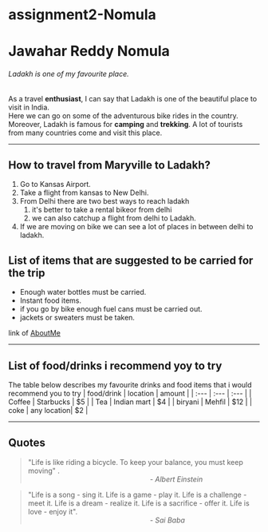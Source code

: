 # assignment2-Nomula
# Jawahar Reddy Nomula

###### Ladakh is one of my favourite place.

As a travel **enthusiast**, I can say that Ladakh is one of the beautiful place to visit in India.<br> Here we can go on some of the adventurous bike rides in the country.<br> Moreover, Ladakh is famous for **camping** and **trekking**. A lot of tourists from many countries come and visit this place.

---

## How to travel from Maryville to Ladakh?
1. Go to Kansas Airport.
2. Take a flight from kansas to New Delhi.
3. From Delhi there are two best ways to reach ladakh
    1. it's better to take a rental bikeor from delhi
    2. we can also catchup a flight from delhi to Ladakh.
4. If we are moving on bike we can see a lot of places in between delhi to ladakh.

## List of items that are suggested to be carried for the trip
* Enough water bottles must be carried.
* Instant food items.
* if you go by bike enough fuel cans must be carried out.
* jackets or sweaters must be taken.

link of [AboutMe](https://github.com/jawahar-reddy/assignment2-Nomula/blob/main/AboutMe.md)

---

## List of food/drinks i recommend yoy to try
The table below describes my favourite drinks and food items that i would recommend you to try
| food/drink | location    | amount |
| :---       | :---        | :---   |
| Coffee     |  Starbucks  | $5     |
| Tea        | Indian mart | $4     |
| biryani    |  Mehfil     | $12    |
| coke       | any location| $2     |

---

## Quotes
> "Life is like riding a bicycle. To keep your balance, you must keep moving" .<br>
&nbsp; &nbsp; &nbsp; &nbsp; &nbsp; &nbsp; &nbsp; &nbsp; &nbsp; &nbsp; &nbsp; &nbsp; &nbsp; &nbsp; &nbsp; &nbsp; &nbsp; &nbsp; &nbsp; &nbsp; &nbsp; &nbsp; &nbsp; &nbsp; &nbsp; &nbsp; &nbsp; &nbsp; &nbsp; &nbsp; &nbsp; - *Albert Einstein*

> "Life is a song - sing it. Life is a game - play it. Life is a challenge - meet it. Life is a dream - realize it. Life is a sacrifice - offer it. Life is love - enjoy it".<br> &nbsp; &nbsp; &nbsp; &nbsp; &nbsp; &nbsp; &nbsp; &nbsp; &nbsp; &nbsp; &nbsp; &nbsp; &nbsp; &nbsp; &nbsp; &nbsp; &nbsp; &nbsp; &nbsp; &nbsp; &nbsp; &nbsp; &nbsp; &nbsp; &nbsp; &nbsp; &nbsp; &nbsp; &nbsp; &nbsp; &nbsp; - *Sai Baba*